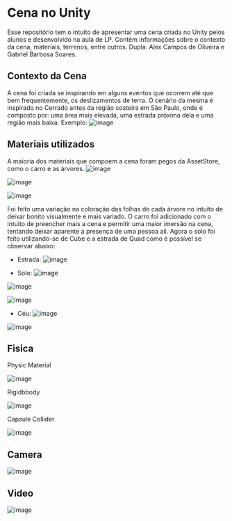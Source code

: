 # Cena no Unity
 Esse repositório tem o intuito de apresentar uma cena criada no Unity pelos alunos e desenvolvido na aula de LP. Contém informações sobre o contexto da cena, materiais, terrenos, entre outros.
 Dupla: Alex Campos de Oliveira e Gabriel Barbosa Soares.

## Contexto da Cena
 A cena foi criada se inspirando em alguns eventos que ocorrem até que bem frequentemente, os deslizamentos de terra. O cenário da mesma é inspirado no Cerrado antes da região costeira em São Paulo, onde é composto por: uma área mais elevada, uma estrada próxima dela e uma região mais baixa. Exemplo:
 ![image](https://github.com/Alex2024Campos/Cena-no-Unity/assets/160960774/b643b91b-97dd-421c-9d3e-6136b3fbfeca)

## Materiais utilizados
 A maioria dos materiais que compoem a cena foram pegos da AssetStore, como o carro e as árvores. 
![image](https://github.com/Alex2024Campos/Cena-no-Unity/assets/160960774/36bfbd26-d696-490e-8e67-fa53dedb8343)

![image](https://github.com/Alex2024Campos/Cena-no-Unity/assets/160960774/8b3cf904-4387-4855-a847-d87ddc4e89d4)

![image](https://github.com/Alex2024Campos/Cena-no-Unity/assets/160960774/5ff43963-902b-4fff-b7c4-8184efb0dea7)

 Foi feito uma variação na coloração das folhas de cada árvore no intuito de deixar bonito visualmente e mais variado. O carro foi adicionado com o intuito de preencher mais a cena e permitir uma maior imersão na cena, tentando deixar aparente a presença de uma pessoa ali. Agora o solo foi feito utilizando-se de Cube e a estrada de Quad como é possível se observar abaixo:

 * Estrada:
 ![image](https://github.com/Alex2024Campos/Cena-no-Unity/assets/160960774/b1442d63-fd81-4503-bfe0-86f359c57e16)

* Solo:
![image](https://github.com/Alex2024Campos/Cena-no-Unity/assets/160960774/763b1f05-2797-4aaa-999f-469e1c1ebe90)

![image](https://github.com/Alex2024Campos/Cena-no-Unity/assets/160960774/49d8aeb5-04ba-400e-b599-7f2a454b9f91)

![image](https://github.com/Alex2024Campos/Cena-no-Unity/assets/160960774/ec987770-e061-495c-82ac-d3deae083532)

* Céu:
![image](https://github.com/Alex2024Campos/Cena-no-Unity/assets/160960774/98edb36f-0276-4d8e-9595-3343fd4c3efc)

![image](https://github.com/Alex2024Campos/Cena-no-Unity/assets/160960774/9c9ac96b-61e8-4138-b182-d8122e2ba6ad)

## Fisica

 Physic Material

![image](https://github.com/Alex2024Campos/Cena-no-Unity/assets/160960774/18904bb6-e721-4bd6-9fcd-fc1fc8c03ebb)


 Rigidbbody

![image](https://github.com/Alex2024Campos/Cena-no-Unity/assets/160960774/63e28b39-f2ad-46d5-a2a4-e015403a873f)


Capsule Collider

![image](https://github.com/Alex2024Campos/Cena-no-Unity/assets/160960774/72f180ff-1b2a-4410-bb1e-0b071756c471)



## Camera

![image](https://github.com/Alex2024Campos/Cena-no-Unity/assets/160960774/32fb183c-e361-461c-a130-6486e71dde5d)


## Video

![image](https://github.com/Alex2024Campos/Cena-no-Unity/assets/160960774/c859766f-b102-4bb1-890c-d7647b9f40e7)
